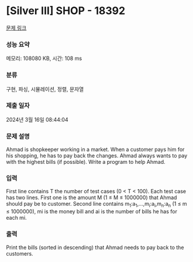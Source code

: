 # [Silver III] SHOP - 18392 

[문제 링크](https://www.acmicpc.net/problem/18392) 

### 성능 요약

메모리: 108080 KB, 시간: 108 ms

### 분류

구현, 파싱, 시뮬레이션, 정렬, 문자열

### 제출 일자

2024년 3월 16일 08:44:04

### 문제 설명

<p>Ahmad is shopkeeper working in a market. When a customer pays him for his shopping, he has to pay back the changes. Ahmad always wants to pay with the highest bills (if possible). Write a program to help Ahmad.</p>

### 입력 

 <p>First line contains T the number of test cases (0 < T < 100). Each test case has two lines. First one is the amount M (1 ≤ M ≤ 1000000) that Ahmad should pay be to customer. Second line contains m<sub>1</sub>:a<sub>1</sub>,...,m<sub>i</sub>:a<sub>i</sub>,m<sub>n</sub>:a<sub>n</sub> (1 ≤ m ≤ 1000000), mi is the money bill and ai is the number of bills he has for each mi.</p>

### 출력 

 <p>Print the bills (sorted in descending) that Ahmad needs to pay back to the customers.</p>

